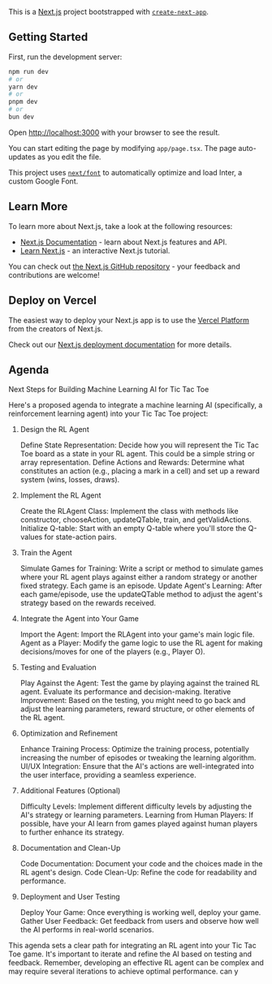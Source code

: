 This is a [Next.js](https://nextjs.org/) project bootstrapped with [`create-next-app`](https://github.com/vercel/next.js/tree/canary/packages/create-next-app).

## Getting Started

First, run the development server:

```bash
npm run dev
# or
yarn dev
# or
pnpm dev
# or
bun dev
```

Open [http://localhost:3000](http://localhost:3000) with your browser to see the result.

You can start editing the page by modifying `app/page.tsx`. The page auto-updates as you edit the file.

This project uses [`next/font`](https://nextjs.org/docs/basic-features/font-optimization) to automatically optimize and load Inter, a custom Google Font.

## Learn More

To learn more about Next.js, take a look at the following resources:

- [Next.js Documentation](https://nextjs.org/docs) - learn about Next.js features and API.
- [Learn Next.js](https://nextjs.org/learn) - an interactive Next.js tutorial.

You can check out [the Next.js GitHub repository](https://github.com/vercel/next.js/) - your feedback and contributions are welcome!

## Deploy on Vercel

The easiest way to deploy your Next.js app is to use the [Vercel Platform](https://vercel.com/new?utm_medium=default-template&filter=next.js&utm_source=create-next-app&utm_campaign=create-next-app-readme) from the creators of Next.js.

Check out our [Next.js deployment documentation](https://nextjs.org/docs/deployment) for more details.



## Agenda

Next Steps for Building Machine Learning AI for Tic Tac Toe

Here's a proposed agenda to integrate a machine learning AI (specifically, a reinforcement learning agent) into your Tic Tac Toe project:
1. Design the RL Agent

    Define State Representation: Decide how you will represent the Tic Tac Toe board as a state in your RL agent. This could be a simple string or array representation.
    Define Actions and Rewards: Determine what constitutes an action (e.g., placing a mark in a cell) and set up a reward system (wins, losses, draws).

2. Implement the RL Agent

    Create the RLAgent Class: Implement the class with methods like constructor, chooseAction, updateQTable, train, and getValidActions.
    Initialize Q-table: Start with an empty Q-table where you'll store the Q-values for state-action pairs.

3. Train the Agent

    Simulate Games for Training: Write a script or method to simulate games where your RL agent plays against either a random strategy or another fixed strategy. Each game is an episode.
    Update Agent's Learning: After each game/episode, use the updateQTable method to adjust the agent's strategy based on the rewards received.

4. Integrate the Agent into Your Game

    Import the Agent: Import the RLAgent into your game's main logic file.
    Agent as a Player: Modify the game logic to use the RL agent for making decisions/moves for one of the players (e.g., Player O).

5. Testing and Evaluation

    Play Against the Agent: Test the game by playing against the trained RL agent. Evaluate its performance and decision-making.
    Iterative Improvement: Based on the testing, you might need to go back and adjust the learning parameters, reward structure, or other elements of the RL agent.

6. Optimization and Refinement

    Enhance Training Process: Optimize the training process, potentially increasing the number of episodes or tweaking the learning algorithm.
    UI/UX Integration: Ensure that the AI's actions are well-integrated into the user interface, providing a seamless experience.

7. Additional Features (Optional)

    Difficulty Levels: Implement different difficulty levels by adjusting the AI's strategy or learning parameters.
    Learning from Human Players: If possible, have your AI learn from games played against human players to further enhance its strategy.

8. Documentation and Clean-Up

    Code Documentation: Document your code and the choices made in the RL agent's design.
    Code Clean-Up: Refine the code for readability and performance.

9. Deployment and User Testing

    Deploy Your Game: Once everything is working well, deploy your game.
    Gather User Feedback: Get feedback from users and observe how well the AI performs in real-world scenarios.

This agenda sets a clear path for integrating an RL agent into your Tic Tac Toe game. It's important to iterate and refine the AI based on testing and feedback. Remember, developing an effective RL agent can be complex and may require several iterations to achieve optimal performance.
can y
